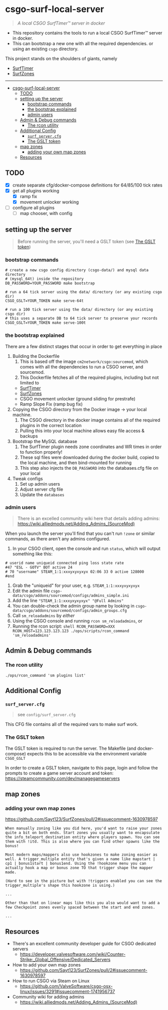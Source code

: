 # csgo-surf-local-server

> _A local CSGO SurfTimer™ server in docker_

- This repository contains the tools to run a local CSGO SurfTimer™ server in docker.
- This can bootstrap a new one with all the required dependencies. or using an existing `csgo` directory.

This project stands on the shoulders of giants, namely

- [SurfTimer](https://github.com/surftimer/SurfTimer)
- [SurfZones](https://github.com/Sayt123/SurfZones)

---

- [csgo-surf-local-server](#csgo-surf-local-server)
  - [TODO](#todo)
  - [setting up the server](#setting-up-the-server)
    - [bootstrap commands](#bootstrap-commands)
    - [the bootstrap explained](#the-bootstrap-explained)
    - [admin users](#admin-users)
  - [Admin \& Debug commands](#admin--debug-commands)
    - [The rcon utility](#the-rcon-utility)
  - [Additional Config](#additional-config)
    - [`surf_server.cfg`](#surf_servercfg)
    - [The GSLT token](#the-gslt-token)
  - [map zones](#map-zones)
    - [adding your own map zones](#adding-your-own-map-zones)
  - [Resources](#resources)

## TODO

- [x] create separate cfg/docker-compose definitions for 64/85/100 tick rates
- [x] get all plugins working
  - [x] ramp fix
  - [x] movement unlocker working
- [ ] configure all plugins
  - [ ] map chooser, with config

## setting up the server

> Before running the server, you'll need a GSLT token (see [The GSLT token](#the-gslt-token))

### bootstrap commands

```shell
# create a new csgo config directory (csgo-data/) and mysql data directory
# (mysql_64t) inside the repository
DB_PASSWORD=YOUR_PASSWORD make bootstrap

# run a 64 tick server using the data/ directory (or any existing csgo dir)
CSGO_GSLT=YOUR_TOKEN make serve-64t

# run a 100 tick server using the data/ directory (or any existing csgo dir)
# this uses a separate DB to 64 tick server to preserve your records
CSGO_GSLT=YOUR_TOKEN make serve-100t
```

### the bootstrap explained

There are a few distinct stages that occur in order to get everything in place

1. Building the Dockerfile
   1. This is based off the image `cm2network/csgo:sourcemod`, which comes with all the dependencies to run a CSGO server, and sourcemod.
   2. This Dockerfile fetches all of the required plugins, including but not limited to
     - [SurfTimer](https://github.com/surftimer/SurfTimer)
     - [SurfZones](https://github.com/Sayt123/SurfZones)
     - CSGO movement unlocker (ground sliding for prestrafe)
     - Ramp Slope Fix (ramp bug fix)
2. Copying the CSGO directory from the Docker image -> your local machine.
   1. The CSGO directory in the docker image contains all of the required plugins in the correct location
   2. Pulling this into your local machine allows easy file access & backups
3. Bootstrap the MySQL database
   1. The SurfTimer plugin needs zone coordinates and WR times in order to function properly!
   2. These sql files were downloaded during the docker build, copied to the local machine, and then bind-mounted for running
   3. This step also injects the `DB_PASSWORD` into the databases.cfg file on your local
4. Tweak configs
   1. Set up admin users
   2. Adjust server cfg file
   3. Update the `databases`

### admin users

> There is an excelled community wiki here that details adding admins: https://wiki.alliedmods.net/Adding_Admins_(SourceMod)

When you launch the server you'll find that you can't run `!zone` or similar commands, as there aren't any admins configured.

1. In your CSGO client, open the console and run `status`, which will output something like this:
  ```shell
  # userid name uniqueid connected ping loss state rate
  #47 "ESL - GOTV" BOT active 24
  # 70 "username" STEAM_1:1:xxxyxyxyxyx 02:06 33 0 active 128000
  #end
  ```
  1. Grab the "uniqueid" for your user, e.g. `STEAM_1:1:xxxyxyxyxyx`
2. Edit the admin file `csgo-data/csgo/addons/sourcemod/configs/admins_simple.ini`
  1. Add the line `"STEAM_1:1:xxxyxyxyxyx" "@Full Admins"`
  2. You can double-check the admin group name by looking in `csgo-data/csgo/addons/sourcemod/configs/admin_groups.cfg`
3. Call `sm_reloadadmins` by _either_
  1. Using the CSGO console and running `rcon sm_reloadadmins`, or
  2. Running the rcon script:
    ```shell
    RCON_PASSWORD=XXX RCON_HOST=123.123.123.123 ./ops/scripts/rcon_command 'sm_reloadadmins'
    ```

## Admin & Debug commands

### The rcon utility

```shell
./ops/rcon_command 'sm plugins list'
```

## Additional Config

### `surf_server.cfg`

> see `config/surf_server.cfg`

This CFG file contains all of the required vars to make surf work.

### The GSLT token

The GSLT token is required to run the server. The Makefile (and docker-compose) expects this to be accessible via the environment variable `CSGO_GSLT`

In order to create a GSLT token, navigate to this page, login and follow the prompts to create a game server account and token: https://steamcommunity.com/dev/managegameservers

## map zones

### adding your own map zones

https://github.com/Sayt123/SurfZones/pull/2#issuecomment-1630978597

```
When manually zoning like you did here, you'd want to raise your zones quite a bit on both ends. Start zones you usually want to encapsulate the info_teleport_destination entity where players spawn. You can see them with !itd. This is also where you can find other spawns like the bonus!

Most modern maps/mappers also use hookzones to make zoning easier as well. A trigger_multiple entity that's given a name like mapstart | cp1 | bonus1start | bonus1end. Using the !hookzone menu you can actually hook a map or bonus zone TO that trigger shape the mapper made.

(Hard to see in the picture but with !triggers enabled you can see the trigger_multiple's shape this hookzone is using.)

...

Other than that on linear maps like this you also would want to add a few Checkpoint zones evenly spaced between the start and end zones.

...
```

## Resources

- There's an excellent community developer guide for CSGO dedicated servers
  - https://developer.valvesoftware.com/wiki/Counter-Strike:_Global_Offensive/Dedicated_Servers
- How to add your own map zones
  - https://github.com/Sayt123/SurfZones/pull/2#issuecomment-1630978597
- How to run CSGO via Steam on Linux
  - https://github.com/ValveSoftware/csgo-osx-linux/issues/3291#issuecomment-1741956737
- Community wiki for adding admins
  - https://wiki.alliedmods.net/Adding_Admins_(SourceMod)
